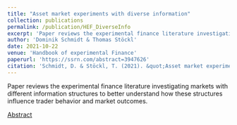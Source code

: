 ```yaml
---
title: "Asset market experiments with diverse information"
collection: publications
permalink: /publication/HEF_DiverseInfo
excerpt: 'Paper reviews the experimental finance literature investigating markets with different information structures to better understand how these structures influence trader behavior and market outcomes.'
author: 'Dominik Schmidt & Thomas Stöckl'
date: 2021-10-22
venue: 'Handbook of experimental Finance'
paperurl: 'https://ssrn.com/abstract=3947626'
citation: 'Schmidt, D. & Stöckl, T. (2021). &quot;Asset market experiments with diverse information&quot;. In Füllbrunn, S., & Haruvy, E. (Eds.), <i>Handbook of experimenal Finance 1</i>, Edward Elgar Publishing, Forthcoming'
---
```


Paper reviews the experimental finance literature investigating markets with different information structures to better understand how these structures influence trader behavior and market outcomes. 

[Abstract](https://ssrn.com/abstract=3947626)
